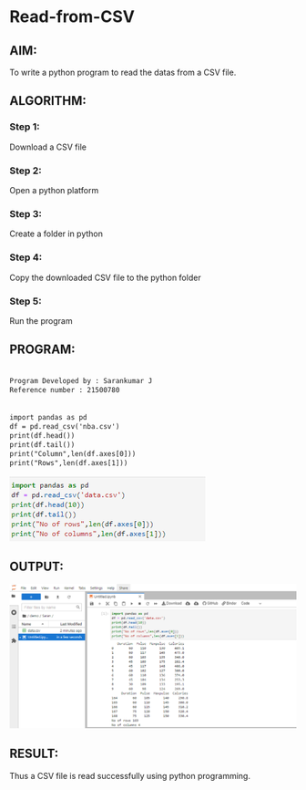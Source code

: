 # Read-from-CSV


## AIM:
To write a python program to read the datas from a CSV file.

## ALGORITHM:

### Step 1:
Download a CSV file

### Step 2:
Open a python platform

### Step 3:
Create a folder in python

### Step 4:
Copy the downloaded CSV file to the python folder

### Step 5:
Run the program


## PROGRAM:
~~~

Program Developed by : Sarankumar J
Reference number : 21500780


import pandas as pd
df = pd.read_csv('nba.csv')
print(df.head())
print(df.tail())
print("Column",len(df.axes[0]))
print("Rows",len(df.axes[1]))

~~~

![gitlogo](./program.png)

## OUTPUT:

![gitlogo](./output.png)

## RESULT:
Thus a CSV file is read successfully using python programming.
